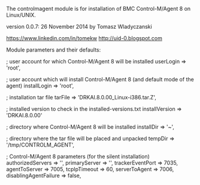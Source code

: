 The controlmagent module is for installation of BMC Control-M/Agent 8 on Linux/UNIX.

version 0.0.7: 26 November 2014 by Tomasz Wladyczanski

https://www.linkedin.com/in/tomekw
http://uid-0.blogspot.com

Module parameters and their defaults:

; user account for which Control-M/Agent 8 will be installed
userLogin => 'root',

; user account which will install Control-M/Agent 8 (and default mode of the agent)
installLogin => 'root',

; installation tar file
tarFile => 'DRKAI.8.0.00_Linux-i386.tar.Z',

; installed version to check in the installed-versions.txt
installVersion => 'DRKAI.8.0.00'

; directory where Control-M/Agent 8 will be installed
installDir => '~',

; directory where the tar file will be placed and unpacked
tempDir => '/tmp/CONTROLM_AGENT',

; Control-M/Agent 8 parameters (for the silent installation)
authorizedServers => '',
primaryServer => '',
trackerEventPort => 7035,
agentToServer => 7005,
tcpIpTimeout => 60,
serverToAgent => 7006,
disablingAgentFailure => false,
